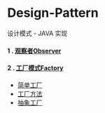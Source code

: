 # Design-Pattern
设计模式 - JAVA 实现


#### 1 . [观察者Observer](https://github.com/wstars1994/Design-Pattern/tree/master/src/dp/observer/ "观察者")
#### 2 . [工厂模式Factory](https://github.com/wstars1994/Design-Pattern/tree/master/src/dp/factory/ "工厂模式")
 * [简单工厂](https://github.com/wstars1994/Design-Pattern/tree/master/src/dp/factory/simple "简单工厂")
 * [工厂方法](https://github.com/wstars1994/Design-Pattern/tree/master/src/dp/factory/method "工厂方法")
 * [抽象工厂](https://github.com/wstars1994/Design-Pattern/tree/master/src/dp/factory/abstract "抽象工厂")
